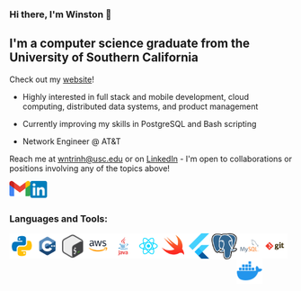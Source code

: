 ### Hi there, I'm Winston 👋  

## I'm a computer science graduate from the University of Southern California
Check out my [website](https://winstontrinh.com)!

- Highly interested in full stack and mobile development, cloud computing, distributed data systems, and product management

- Currently improving my skills in PostgreSQL and Bash scripting

- Network Engineer @ AT&T

Reach me at wntrinh@usc.edu or on [LinkedIn](https://www.linkedin.com/in/winstontrinh/) - I'm open to collaborations or positions involving any of the topics above!

<a href="mailto:wntrinh@usc.edu" target="_blank" rel="noopener noreferrer">
  <img align="left" alt="winston-trinh | email" width="37px" src="https://github.com/winston-trinh/winston-trinh/blob/main/images/mail.png" />
</a>
<a href="https://www.linkedin.com/in/winstontrinh/" target="_blank" rel="noopener noreferrer">
  <img align="left" alt="winston-trinh | LinkedIn" width="30px" src="https://github.com/winston-trinh/winston-trinh/blob/main/images/linkedin.png" />
</a>
<br />
<br />

### Languages and Tools:
<a href="#"><img align="left" width="45px" src="https://github.com/winston-trinh/winston-trinh/blob/main/images/python.svg" />
<a href="#"><img align="left" width="45px" src="https://github.com/winston-trinh/winston-trinh/blob/main/images/c++.svg" />
<a href="#"><img align="left" width="45px" src="https://github.com/winston-trinh/winston-trinh/blob/main/images/bash.svg" />
<a href="#"><img align="left" width="45px" src="https://github.com/winston-trinh/winston-trinh/blob/main/images/aws.svg" />
<a href="#"><img align="left" width="45px" src="https://github.com/winston-trinh/winston-trinh/blob/main/images/java.svg" />
<a href="#"><img align="left" width="45px" src="https://github.com/winston-trinh/winston-trinh/blob/main/images/react.svg" />
<a href="#"><img align="left" width="45px" src="https://github.com/winston-trinh/winston-trinh/blob/main/images/swift.svg" />
<a href="#"><img align="left" width="45px" src="https://github.com/winston-trinh/winston-trinh/blob/main/images/flutter.png" />
<a href="#"><img align="left" width="45px" src="https://github.com/winston-trinh/winston-trinh/blob/main/images/postgresql.svg" />
<a href="#"><img align="left" width="45px" src="https://github.com/winston-trinh/winston-trinh/blob/main/images/mysql.svg" />
<a href="#"><img align="left" width="45px" src="https://github.com/winston-trinh/winston-trinh/blob/main/images/git.svg" />
<a href="#"><img align="left" width="45px" src="https://github.com/winston-trinh/winston-trinh/blob/main/images/docker.svg" />
